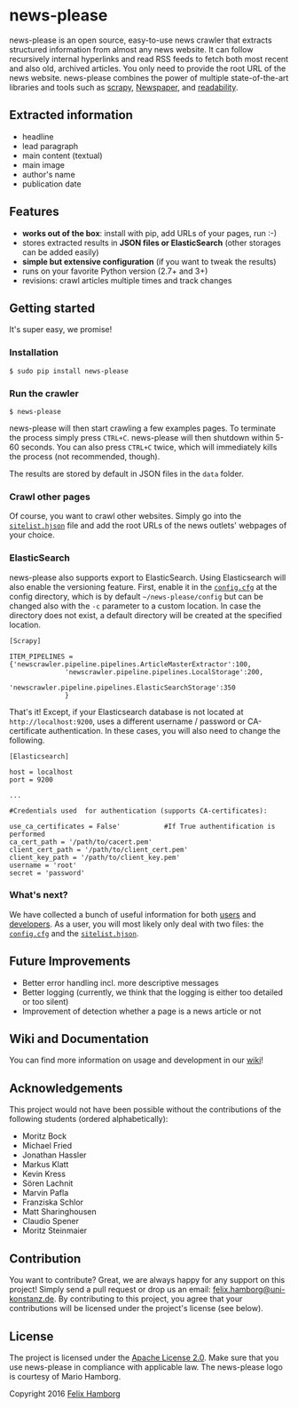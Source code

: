 # **news-please**

news-please is an open source, easy-to-use news crawler that extracts structured information from almost any news website. It can follow recursively internal hyperlinks and read RSS feeds to fetch both most recent and also old, archived articles. You only need to provide the root URL of the news website. news-please combines the power of multiple state-of-the-art libraries and tools such as [scrapy](https://scrapy.org/), [Newspaper](https://github.com/codelucas/newspaper), and [readability](https://github.com/buriy/python-readability). 

## Extracted information
* headline
* lead paragraph
* main content (textual)
* main image
* author's name
* publication date

## Features
* **works out of the box**: install with pip, add URLs of your pages, run :-)
* stores extracted results in **JSON files or ElasticSearch** (other storages can be added easily)
* **simple but extensive configuration** (if you want to tweak the results)
* runs on your favorite Python version (2.7+ and 3+)
* revisions: crawl articles multiple times and track changes

## Getting started

It's super easy, we promise!

### Installation

```
$ sudo pip install news-please
```

### Run the crawler

```
$ news-please
```

news-please will then start crawling a few examples pages. To terminate the process simply press `CTRL+C`. news-please will then shutdown within 5-60 seconds. You can also press `CTRL+C` twice, which will immediately kills the process (not recommended, though).

The results are stored by default in JSON files in the `data` folder. 

### Crawl other pages

Of course, you want to crawl other websites. Simply go into the [`sitelist.hjson`](https://bitbucket.org/fhamborg/news-please/wiki/user-guide#markdown-header-add-own-urls) file and add the root URLs of the news outlets' webpages of your choice. 

### ElasticSearch

news-please also supports export to ElasticSearch. Using Elasticsearch will also enable the versioning feature. First, enable it in the [`config.cfg`](https://bitbucket.org/fhamborg/news-please/wiki/configuration) at the config directory, which is by default `~/news-please/config` but can be changed also with the `-c` parameter to a custom location. In case the directory does not exist, a default directory will be created at the specified location.

    [Scrapy]
    
    ITEM_PIPELINES = {'newscrawler.pipeline.pipelines.ArticleMasterExtractor':100,
                  'newscrawler.pipeline.pipelines.LocalStorage':200,
                  'newscrawler.pipeline.pipelines.ElasticSearchStorage':350
                  }

That's it! Except, if your Elasticsearch database is not located at `http://localhost:9200`, uses a different username / password or CA-certificate authentication. In these cases, you will also need to change the following.

    [Elasticsearch]

    host = localhost
    port = 9200	

    ...

    #Credentials used  for authentication (supports CA-certificates):
	
    use_ca_certificates = False'           #If True authentification is performed 
    ca_cert_path = '/path/to/cacert.pem'  
    client_cert_path = '/path/to/client_cert.pem'  
    client_key_path = '/path/to/client_key.pem'  
    username = 'root'  
    secret = 'password' 

### What's next?

We have collected a bunch of useful information for both [users](https://bitbucket.org/fhamborg/news-please/wiki/user-guide)  and [developers](https://bitbucket.org/fhamborg/news-please/wiki/developer-guide). As a user, you will most likely only deal with two files: the [`config.cfg`](https://bitbucket.org/fhamborg/news-please/wiki/configuration) and the [`sitelist.hjson`](https://bitbucket.org/fhamborg/news-please/wiki/user-guide#markdown-header-add-own-urls).

## Future Improvements
* Better error handling incl. more descriptive messages
* Better logging (currently, we think that the logging is either too detailed or too silent)
* Improvement of detection whether a page is a news article or not

## Wiki and Documentation
You can find more information on usage and development in our [wiki](https://bitbucket.org/fhamborg/news-please/wiki/Home)!

## Acknowledgements
This project would not have been possible without the contributions of the following students (ordered alphabetically):

* Moritz Bock
* Michael Fried
* Jonathan Hassler
* Markus Klatt
* Kevin Kress
* Sören Lachnit
* Marvin Pafla
* Franziska Schlor
* Matt Sharinghousen
* Claudio Spener
* Moritz Steinmaier

## Contribution
You want to contribute? Great, we are always happy for any support on this project! Simply send a pull request or drop us an email: [felix.hamborg@uni-konstanz.de](felix.hamborg@uni-konstanz.de). By contributing to this project, you agree that your contributions will be licensed under the project's license (see below).

## License
The project is licensed under the [Apache License 2.0](LICENSE.txt). Make sure that you use news-please in compliance with applicable law. The news-please logo is courtesy of Mario Hamborg.

Copyright 2016 [Felix Hamborg](http://felix.hamborg.eu/)

